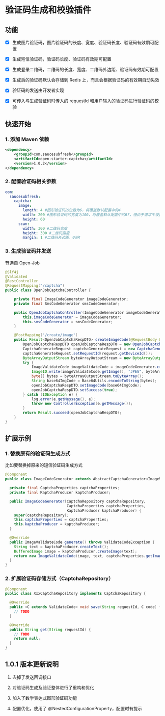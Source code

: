 # 验证码生成和校验插件

## 功能

- [x] 生成图片验证码，图片验证码的长度、宽度、验证码长度、验证码有效期可配置

- [x] 生成短信验证码，验证码长度、验证码有效期可配置

- [x] 生成登录二维码，二维码的长度、宽度、二维码外边距、验证码有效期可配置

- [x] 生成后的验证码默认会存储到 Redis 上，而且会根据验证码的有效期自动失效

- [x] 验证码的发送由开发者实现

- [x] 可传入与生成验证码时传入的 requestId 和用户输入的验证码进行验证码的校验

## 快速开始

### 1. 添加 Maven 依赖

```xml
<dependency>
    <groupId>com.saucesubfresh</groupId>
    <artifactId>open-starter-captcha</artifactId>
    <version>1.0.2</version>
</dependency>
```

### 2. 配置验证码相关参数

```yaml
com:
  saucesubfresh:
    captcha:
      image:
        length: 4 #图形验证码的位数为6，将覆盖默认配置中的4
        width: 200 #图形验证码的宽度为100，将覆盖默认配置中的67，但由于请求中设置的宽度为200，所以真正的宽度将为200
        height: 60
      scan:
        width: 300 #二维码宽度
        height: 300 #二维码高度
        margin: 1 #二维码外边距，0到4  
```

### 3. 生成验证码并发送

节选自 Open-Job

```java
@Slf4j
@Validated
@RestController
@RequestMapping("/captcha")
public class OpenJobCaptchaController {

    private final ImageCodeGenerator imageCodeGenerator;
    private final SmsCodeGenerator smsCodeGenerator;

    public OpenJobCaptchaController(ImageCodeGenerator imageCodeGenerator, SmsCodeGenerator smsCodeGenerator) {
        this.imageCodeGenerator = imageCodeGenerator;
        this.smsCodeGenerator = smsCodeGenerator;
    }

    @PostMapping("/create/image")
    public Result<OpenJobCaptchaRespDTO> createImageCode(@RequestBody @Valid OpenJobCaptchaRequest request) {
        OpenJobCaptchaRespDTO openJobCaptchaRespDTO = new OpenJobCaptchaRespDTO();
        CaptchaGenerateRequest captchaGenerateRequest = new CaptchaGenerateRequest();
        captchaGenerateRequest.setRequestId(request.getDeviceId());
        ByteArrayOutputStream byteArrayOutputStream = new ByteArrayOutputStream();
        try {
            ImageValidateCode imageValidateCode = imageCodeGenerator.create(captchaGenerateRequest);
            ImageIO.write(imageValidateCode.getImage(), "JPEG", byteArrayOutputStream);
            byte[] bytes = byteArrayOutputStream.toByteArray();
            String base64ImgCode = Base64Utils.encodeToString(bytes);
            openJobCaptchaRespDTO.setImageCode(base64ImgCode);
            openJobCaptchaRespDTO.setSuccess(true);
        } catch (IOException e) {
            log.error(e.getMessage(), e);
            throw new ControllerException(e.getMessage());
        }
        return Result.succeed(openJobCaptchaRespDTO);
    }
}
```

## 扩展示例

### 1. 替换原有的验证码生成方式

比如要替换掉原来的短信验证码生成方式

```java
@Component
public class ImageCodeGenerator extends AbstractCaptchaGenerator<ImageValidateCode> {

  private final CaptchaProperties captchaProperties;
  private final KaptchaProducer kaptchaProducer;

  public ImageCodeGenerator(CaptchaRepository captchaRepository,
                            CaptchaProperties captchaProperties,
                            KaptchaProducer kaptchaProducer) {
    super(captchaRepository);
    this.captchaProperties = captchaProperties;
    this.kaptchaProducer = kaptchaProducer;
  }

  @Override
  public ImageValidateCode generate() throws ValidateCodeException {
    String text = kaptchaProducer.createText();
    BufferedImage image = kaptchaProducer.createImage(text);
    return new ImageValidateCode(image, text, captchaProperties.getImage().getExpireTime());
  }
}
```


### 2. 扩展验证码存储方式（CaptchaRepository）

```java
@Component
public class XxxCaptchaRepository implements CaptchaRepository {

  @Override
  public <C extends ValidateCode> void save(String requestId, C code) {
    // TODO
  }

  @Override
  public String get(String requestId) {
    // TODO
    return null;
  }
}
```

## 1.0.1 版本更新说明

1. 去掉了发送回调接口

2. 对验证码生成及验证整体进行了重构和优化

3. 加入了数学表达式图形验证码功能

4. 配置优化，使用了 @NestedConfigurationProperty，配置时有提示